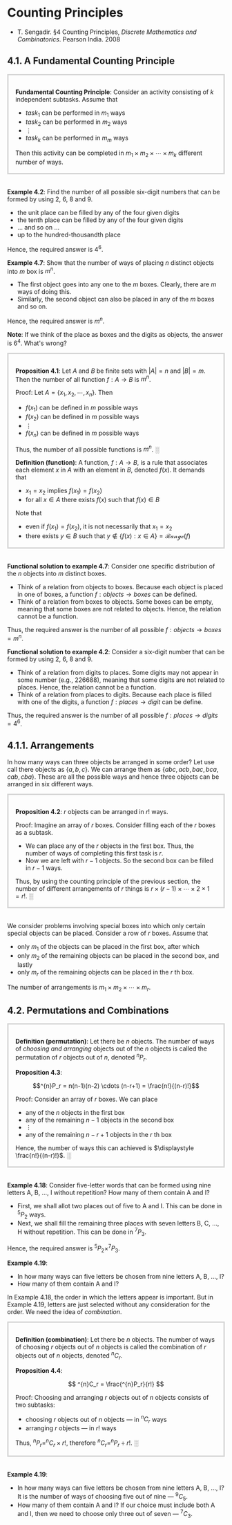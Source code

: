 <style>
  .definition, .proposition {
    padding: 1rem 1rem 0.2rem 1rem;
    border-style: solid;
    border-color: lightgrey;
    margin-bottom: 2rem;
  }
</style>

# Counting Principles

- T. Sengadir. &sect;4 Counting Principles, *Discrete Mathematics and Combinatorics*. Pearson India. 2008

## 4.1. A Fundamental Counting Principle

<article class="proposition">

**Fundamental Counting Principle**:
Consider an activity consisting of $k$ independent subtasks. Assume that

- $task_1$ can be performed in $m_1$ ways
- $task_2$ can be performed in $m_2$ ways
- &vellip;
- $task_k$ can be performed in $m_m$ ways

Then this activity can be completed in $m_1 \times m_2 \times \cdots \times m_k$ different number of ways.

</article>

**Example 4.2**:
Find the number of all possible six-digit numbers that can be formed by using 2, 6, 8 and 9.

- the unit place can be filled by any of the four given digits
- the tenth place can be filled by any of the four given digits
- &hellip; and so on &hellip;
- up to the hundred-thousandth place

Hence, the required answer is $4^6$.

**Example 4.7**:
Show that the number of ways of placing $n$ distinct objects into $m$ box is $m^n$.

- The first object goes into any one to the $m$ boxes. Clearly, there are $m$ ways of doing this.
- Similarly, the second object can also be placed in any of the $m$ boxes and so on.

Hence, the required answer is $m^n$.

**Note**:
If we think of the place as boxes and the digits as objects, the answer is $6^4$. What's wrong?

<article class="proposition">

**Proposition 4.1**:
Let $A$ and $B$ be finite sets with $|A|=n$ and $|B|=m$. Then the number of all function $f:A \to B$ is $m^n$.

Proof:
Let $A=\{x_1, x_2, \cdots, x_n\}$. Then

- $f(x_1)$ can be defined in $m$ possible ways
- $f(x_2)$ can be defined in $m$ possible ways
- &vellip;
- $f(x_n)$ can be defined in $m$ possible ways

Thus, the number of all possible functions is $m^n$. &blk14;

**Definition (function)**:
A function, $f:A \to B$, is a rule that associates each element $x$ in $A$ with an element in $B$, denoted $f(x)$. It demands that

- $x_1 = x_2$ implies $f(x_1) = f(x_2)$
- for all $x \in A$ there exists $f(x)$ such that $f(x) \in B$

Note that

- even if $f(x_1) = f(x_2)$, it is not necessarily that $x_1 = x_2$
- there exists $y \in B$ such that $y \notin \{f(x):x \in A\} = \mathcal{Range}(f)$

</article>

**Functional solution to example 4.7**:
Consider one specific distribution of the $n$ objects into $m$ distinct boxes.

- Think of a relation from objects to boxes. Because each object is placed in one of boxes, a function $f:objects \to boxes$ can be defined.
- Think of a relation from boxes to objects. Some boxes can be empty, meaning that some boxes are not related to objects. Hence, the relation cannot be a function.

Thus, the required answer is the number of all possible $f:objects \to boxes = m^n$.

**Functional solution to example 4.2**:
Consider a six-digit number that can be formed by using 2, 6, 8 and 9.

- Think of a relation from digits to places. Some digits may not appear in some number (e.g., 226688), meaning that some digits are not related to places. Hence, the relation cannot be a function.
- Think of a relation from places to digits. Because each place is filled with one of the digits, a function $f:places \to digit$ can be define.

Thus, the required answer is the number of all possible $f:places \to digits = 4^6$.

## 4.1.1. Arrangements

In how many ways can three objects be arranged in some order? Let use call there objects as $\{a, b, c\}$. We can arrange them as $\{abc, acb, bac, bca, cab, cba\}$. These are all the possible ways and hence three objects can be arranged in six different ways.

<article class="proposition">

**Proposition 4.2**:
$r$ objects can be arranged in $r!$ ways.

Proof: Imagine an array of $r$ boxes. Consider filling each of the $r$ boxes as a subtask.

- We can place any of the $r$ objects in the first box. Thus, the number of ways of completing this first task is $r$.
- Now we are left with $r-1$ objects. So the second box can be filled in  $r-1$ ways.

Thus, by using the counting principle of the previous section, the number of different arrangements of $r$ things is $r \times (r-1) \times \cdots \times 2 \times 1 = r!$. &blk14;

</article>

We consider problems involving special boxes into which only certain special objects can be placed. Consider a row of $r$ boxes. Assume that

- only $m_1$ of the objects can be placed in the first box, after which
- only $m_2$ of the remaining objects can be placed in the second box, and lastly
- only $m_r$ of the remaining objects can be placed in the $r$ th box.

The number of arrangements is $m_1 \times m_2 \times \cdots \times m_r$.

## 4.2. Permutations and Combinations

<article class="definition">

**Definition (permutation)**:
Let there be $n$ objects. The number of ways of *choosing and arranging* objects out of the $n$ objects is called the permutation of $r$ objects out of $n$, denoted $^{n}P_r$.

**Proposition 4.3**:

$$^{n}P_r = n(n-1)(n-2) \cdots (n-r+1) = \frac{n!}{(n-r)!}$$

Proof: Consider an array of $r$ boxes. We can place

- any of the $n$ objects in the first box
- any of the remaining $n-1$ objects in the second box
- &vellip;
- any of the remaining $n-r+1$ objects in the $r$ th box

Hence, the number of ways this can achieved is $\displaystyle \frac{n!}{(n-r)!}$. &blk14;

</article>

**Example 4.18**:
Consider five-letter words that can be formed using nine letters A, B, &hellip;, I without repetition? How many of them contain A and I?

- First, we shall allot two places out of five to A and I. This can be done in $^{5}P_2$ ways.
- Next, we shall fill the remaining three places with seven letters B, C, &hellip;, H without repetition. This can be done in $^{7}P_3$.

Hence, the required answer is $^{5}P_2 \times ^{7}P_3$.

**Example 4.19**:

- In how many ways can five letters be chosen from nine letters A, B, &hellip;, I?
- How many of them contain A and I?

In Example 4.18, the order in which the letters appear is important. But in Example 4.19, letters are just selected without any consideration for the order. We need the idea of *combination*.

<article class="definition">

**Definition (combination)**:
Let there be $n$ objects. The number of ways of choosing $r$ objects out of $n$ objects is called the combination of $r$ objects out of $n$ objects, denoted $^{n}C_r$.

**Proposition 4.4**:

$$
^{n}C_r = \frac{^{n}P_r}{r!}
$$

Proof: Choosing and arranging $r$ objects out of $n$ objects consists of two subtasks:

- choosing $r$ objects out of $n$ objects &mdash; in $^{n}C_r$ ways
- arranging $r$ objects &mdash; in $r!$ ways

Thus,
$^{n}P_r = ^{n}C_r \times r!$, therefore $^{n}C_r = ^{n}P_r  \div r!$. &blk14;

</article>

**Example 4.19**:

- In how many ways can five letters be chosen from nine letters A, B, &hellip;, I? It is the number of ways of choosing five out of nine &mdash; $^{9}C_5$.
- How many of them contain A and I? If our choice must include both A and I, then we need to choose only three out of seven &mdash; $^{7}C_3$.
